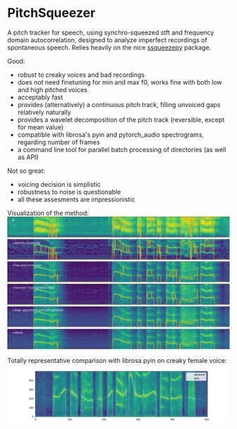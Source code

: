 # PitchSqueezer
A pitch tracker for speech, using synchro-squeezed stft and frequency domain autocorrelation, designed to analyze imperfect recordings of spontaneous speech.
Relies heavily on the nice [ssqueezepy](https://github.com/OverLordGoldDragon/ssqueezepy/tree/master/ssqueezepy]) package.

Good:
* robust to creaky voices and bad recordings
* does not need finetuning for min and max f0, works fine with both low and high pitched voices
* acceptably fast
* provides (alternatively) a continuous pitch track, filling unvoiced gaps relatively naturally
* provides a wavelet decomposition of the pitch track (reversible, except for mean value) 
* compatible with librosa's pyin and pytorch_audio spectrograms, regarding number of frames
* a command line tool for parallel batch processing of directories (as well as API)

Not so great:
* voicing decision is simplistic
* robustness to noise is questionable
* all these assesments are impressionistic

Visualization of the method: <img src="images/Figure_1.png">



Totally representative comparison with librosa.pyin on creaky female voice: <img src="images/squeezer_vs_pyin.png">
